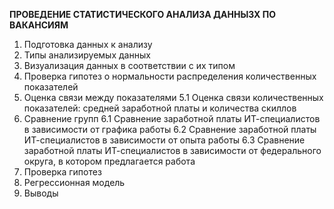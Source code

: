 **ПРОВЕДЕНИЕ СТАТИСТИЧЕСКОГО АНАЛИЗА ДАННЫЗХ ПО ВАКАНСИЯМ**
1. Подготовка данных к анализу
2. Типы анализируемых данных
3. Визуализация данных в соответствии с их типом
4. Проверка гипотез о нормальности распределения количественных показателей
5. Оценка связи между показателями
5.1 Оценка связи количественных показателей: средней заработной платы и количества скиллов
6. Сравнение групп
6.1 Сравнение заработной платы ИТ-специалистов в зависимости от графика работы
6.2 Сравнение заработной платы ИТ-специалистов в зависимости от опыта работы
6.3 Сравнение заработной платы ИТ-специалистов в зависимости от федерального округа, в котором предлагается работа
7. Проверка гипотез
8. Регрессионная модель
9. Выводы

